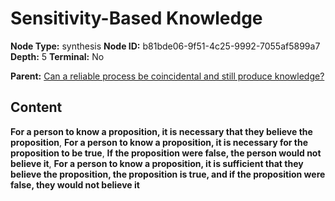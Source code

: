 # Sensitivity-Based Knowledge

**Node Type:** synthesis
**Node ID:** b81bde06-9f51-4c25-9992-7055af5899a7
**Depth:** 5
**Terminal:** No

**Parent:** [Can a reliable process be coincidental and still produce knowledge?](can-a-reliable-process-be-coincidental-and-still-produce-knowledge-antithesis-88aab40b-6d6a-4dba-b5d3-e3bd424c523f.md)

## Content

**For a person to know a proposition, it is necessary that they believe the proposition**, **For a person to know a proposition, it is necessary for the proposition to be true**, **If the proposition were false, the person would not believe it**, **For a person to know a proposition, it is sufficient that they believe the proposition, the proposition is true, and if the proposition were false, they would not believe it**
